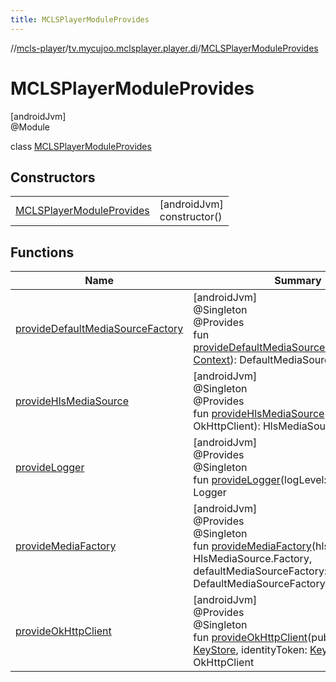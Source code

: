 ```yaml
---
title: MCLSPlayerModuleProvides
---
```

//[mcls-player](../../../index.html)/[tv.mycujoo.mclsplayer.player.di](../index.html)/[MCLSPlayerModuleProvides](index.html)



# MCLSPlayerModuleProvides



[androidJvm]\
@Module



class [MCLSPlayerModuleProvides](index.html)



## Constructors


| | |
|---|---|
| [MCLSPlayerModuleProvides](-m-c-l-s-player-module-provides.html) | [androidJvm]<br>constructor() |


## Functions


| Name | Summary |
|---|---|
| [provideDefaultMediaSourceFactory](provide-default-media-source-factory.html) | [androidJvm]<br>@Singleton<br>@Provides<br>fun [provideDefaultMediaSourceFactory](provide-default-media-source-factory.html)(context: [Context](https://developer.android.com/reference/kotlin/android/content/Context.html)): DefaultMediaSourceFactory |
| [provideHlsMediaSource](provide-hls-media-source.html) | [androidJvm]<br>@Singleton<br>@Provides<br>fun [provideHlsMediaSource](provide-hls-media-source.html)(okHttpClient: OkHttpClient): HlsMediaSource.Factory |
| [provideLogger](provide-logger.html) | [androidJvm]<br>@Provides<br>@Singleton<br>fun [provideLogger](provide-logger.html)(logLevel: LogLevel): Logger |
| [provideMediaFactory](provide-media-factory.html) | [androidJvm]<br>@Provides<br>@Singleton<br>fun [provideMediaFactory](provide-media-factory.html)(hlsMediaSource: HlsMediaSource.Factory, defaultMediaSourceFactory: DefaultMediaSourceFactory): [MediaFactory](../../tv.mycujoo.mclsplayer.player.model/-media-factory/index.html) |
| [provideOkHttpClient](provide-ok-http-client.html) | [androidJvm]<br>@Provides<br>@Singleton<br>fun [provideOkHttpClient](provide-ok-http-client.html)(publicKey: [KeyStore](../../tv.mycujoo.mclsplayer.player.utils/-key-store/index.html), identityToken: [KeyStore](../../tv.mycujoo.mclsplayer.player.utils/-key-store/index.html)): OkHttpClient |

